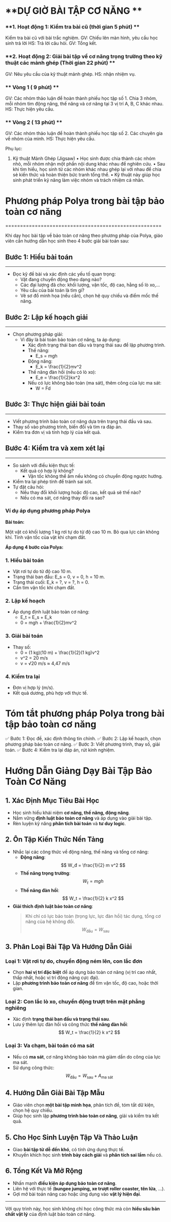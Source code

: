 
# **DỰ GIỜ BÀI TẬP CƠ NĂNG **

### **1. Hoạt động 1: Kiểm tra bài cũ (thời gian 5 phút) **  
Kiểm tra bài cũ với bài trắc nghiệm.
GV: Chiếu lên màn hình, yêu cầu học sinh trả lời
HS: Trả lời câu hỏi.
GV: Tổng kết.

### **2. Hoạt động 2: Giải bài tập về cơ năng trọng trường theo kỹ thuật các mảnh ghép (Thời gian 22 phút) **  
GV: Nêu yêu cầu của kỹ thuật mảnh ghép.
HS: nhận nhiệm vụ.
### ** Vòng 1 ( 9 phút) **  
GV: Các nhóm thảo luận để hoàn thành phiếu học tập số 1.
Chia 3 nhóm, mỗi nhóm tìm động năng, thế năng và cơ năng tại 3 vị trí A, B, C khác nhau.
HS: Thực hiện yêu cầu.

### ** Vòng 2 ( 13 phút) **  
GV: Các nhóm thảo luận để hoàn thành phiếu học tập số 2.
Các chuyên gia về nhóm của mình.
HS: Thực hiện yêu cầu.










Phụ lục:

1. Kỹ thuật Mảnh Ghép (Jigsaw)
	•	Học sinh được chia thành các nhóm nhỏ, mỗi nhóm nhận một phần nội dung khác nhau để nghiên cứu.
	•	Sau khi tìm hiểu, học sinh từ các nhóm khác nhau ghép lại với nhau để chia sẻ kiến thức và hoàn thiện bức tranh tổng thể.
	•	Kỹ thuật này giúp học sinh phát triển kỹ năng làm việc nhóm và trách nhiệm cá nhân.

# Phương pháp Polya trong bài tập bảo toàn cơ năng
=====================================================

Khi dạy học bài tập về bảo toàn cơ năng theo phương pháp của Polya, giáo 
viên cần hướng dẫn học sinh theo 4 bước giải bài toán sau:

## Bước 1: Hiểu bài toán
---------------

*   Đọc kỹ đề bài và xác định các yếu tố quan trọng:
    *   Vật đang chuyển động theo dạng nào?
    *   Các đại lượng đã cho: khối lượng, vận tốc, độ cao, hằng số lò 
xo,...
    *   Yêu cầu của bài toán là tìm gì?
    *   Vẽ sơ đồ minh họa (nếu cần), chọn hệ quy chiếu và điểm mốc thế 
năng.

## Bước 2: Lập kế hoạch giải
---------------------

*   Chọn phương pháp giải:
    *   Vì đây là bài toán bảo toàn cơ năng, ta áp dụng:
        +   Xác định trạng thái ban đầu và trạng thái sau để lập phương 
trình.
        +   Thế năng:
            -   E\_s = mgh
        +   Động năng:
            -   E\_k = \frac{1}{2}mv^2
        +   Thế năng đàn hồi (nếu có lò xo):
            -   E\_e = \frac{1}{2}kx^2
        +   Nếu có lực không bảo toàn (ma sát), thêm công của lực ma sát:
            -   W = Fd

## Bước 3: Thực hiện giải bài toán
-------------------------

*   Viết phương trình bảo toàn cơ năng dựa trên trạng thái đầu và sau.
*   Thay số vào phương trình, biến đổi và tìm ra đáp án.
*   Kiểm tra đơn vị và tính hợp lý của kết quả.

## Bước 4: Kiểm tra và xem xét lại
-----------------------------

*   So sánh với điều kiện thực tế:
    +   Kết quả có hợp lý không?
        *   Vận tốc không thể âm nếu không có chuyển động ngược hướng.
*   Kiểm tra lại phép tính để tránh sai sót.
*   Tự đặt câu hỏi:
    +   Nếu thay đổi khối lượng hoặc độ cao, kết quả sẽ thế nào?
    +   Nếu có ma sát, cơ năng thay đổi ra sao?

### Ví dụ áp dụng phương pháp Polya

**Bài toán:**

Một vật có khối lượng 1 kg rơi tự do từ độ cao 10 m. Bỏ qua lực cản không 
khí. Tính vận tốc của vật khi chạm đất.

**Áp dụng 4 bước của Polya:**

### 1. Hiểu bài toán

*   Vật rơi tự do từ độ cao 10 m.
*   Trạng thái ban đầu: E\_s = 0, v = 0, h = 10 m.
*   Trạng thái cuối: E\_k = ?, v = ?, h = 0.
*   Cần tìm vận tốc khi chạm đất.

### 2. Lập kế hoạch

*   Áp dụng định luật bảo toàn cơ năng:
    +   E\_t = E\_s + E\_k
    +   0 = mgh + \frac{1}{2}mv^2

### 3. Giải bài toán

*   Thay số:
    +   0 = (1 kg)(10 m) + \frac{1}{2}(1 kg)v^2
    +   v^2 = 20 m/s
    +   v = √20 m/s ≈ 4,47 m/s

### 4. Kiểm tra lại

*   Đơn vị hợp lý (m/s).
*   Kết quả dương, phù hợp với thực tế.

# Tóm tắt phương pháp Polya trong bài tập bảo toàn cơ năng

✅ Bước 1: Đọc đề, xác định thông tin chính.
✅ Bước 2: Lập kế hoạch, chọn phương pháp bảo toàn cơ năng.
✅ Bước 3: Viết phương trình, thay số, giải toán.
✅ Bước 4: Kiểm tra lại đáp án, rút kinh nghiệm.


# Hướng Dẫn Giảng Dạy Bài Tập Bảo Toàn Cơ Năng

## 1. Xác Định Mục Tiêu Bài Học
- Học sinh hiểu khái niệm **cơ năng, thế năng, động năng**.
- Nắm vững **định luật bảo toàn cơ năng** và áp dụng vào giải bài tập.
- Rèn luyện kỹ năng **phân tích bài toán** và **tư duy logic**.

## 2. Ôn Tập Kiến Thức Nền Tảng
- Nhắc lại các công thức về động năng, thế năng và tổng cơ năng:
  - **Động năng**:
    $$ W_đ = \frac{1}{2} m v^2 $$
  - **Thế năng trọng trường**:
    $$ W_t = mgh $$
  - **Thế năng đàn hồi**:
    $$ W_t = \frac{1}{2} k x^2 $$
- **Giải thích định luật bảo toàn cơ năng**:
  > Khi chỉ có lực bảo toàn (trọng lực, lực đàn hồi) tác dụng, tổng cơ năng của hệ không đổi.
  $$ W_{\text{đầu}} = W_{\text{sau}} $$

## 3. Phân Loại Bài Tập Và Hướng Dẫn Giải
### Loại 1: Vật rơi tự do, chuyển động ném lên, con lắc đơn
- Chọn **hai vị trí đặc biệt** để áp dụng bảo toàn cơ năng (vị trí cao nhất, thấp nhất, hoặc vị trí động năng cực đại).
- Lập **phương trình bảo toàn cơ năng** để tìm vận tốc, độ cao, hoặc thời gian.

### Loại 2: Con lắc lò xo, chuyển động trượt trên mặt phẳng nghiêng
- Xác định **trạng thái ban đầu và trạng thái sau**.
- Lưu ý thêm lực đàn hồi và công thức **thế năng đàn hồi**:
  $$ W_t = \frac{1}{2} k x^2 $$

### Loại 3: Va chạm, bài toán có ma sát
- Nếu có **ma sát**, cơ năng không bảo toàn mà giảm dần do công của lực ma sát.
- Sử dụng công thức:
  $$ W_{\text{đầu}} = W_{\text{sau}} + A_{\text{ma sát}} $$

## 4. Hướng Dẫn Giải Bài Tập Mẫu
- Giáo viên chọn **một bài tập minh họa**, phân tích đề, tóm tắt dữ kiện, chọn hệ quy chiếu.
- Giúp học sinh lập **phương trình bảo toàn cơ năng**, giải và kiểm tra kết quả.

## 5. Cho Học Sinh Luyện Tập Và Thảo Luận
- Giao **bài tập từ dễ đến khó**, có tính ứng dụng thực tế.
- Khuyến khích học sinh **trình bày cách giải** và **phân tích sai lầm** nếu có.

## 6. Tổng Kết Và Mở Rộng
- Nhấn mạnh **điều kiện áp dụng bảo toàn cơ năng**.
- Liên hệ với thực tế (**bungee jumping, xe trượt roller coaster, tên lửa**, ...).
- Gợi mở bài toán nâng cao hoặc ứng dụng vào **vật lý hiện đại**.

---

Với quy trình này, học sinh không chỉ học công thức mà còn **hiểu sâu bản chất vật lý** của định luật bảo toàn cơ năng.

